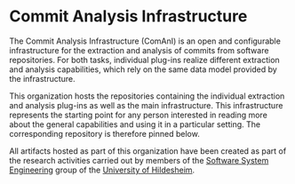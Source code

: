 # Commit Analysis Infrastructure

The Commit Analysis Infrastructure (ComAnI) is an open and configurable infrastructure for the extraction and analysis of commits from software repositories. 
For both tasks, individual plug-ins realize different extraction and analysis capabilities, which rely on the same data model provided by the infrastructure.

This organization hosts the repositories containing the individual extraction and analysis plug-ins as well as the main infrastructure.
This infrastructure represents the starting point for any person interested in reading more about the general capabilities and using it in a particular setting.
The corresponding repository is therefore pinned below.

All artifacts hosted as part of this organization have been created as part of the research activities carried out by members of the [Software System Engineering](https://sse.uni-hildesheim.de/en/fb4/institutes/ifi/software-systems-engineering-sse/) group of the [University of Hildesheim](https://www.uni-hildesheim.de/en/).

